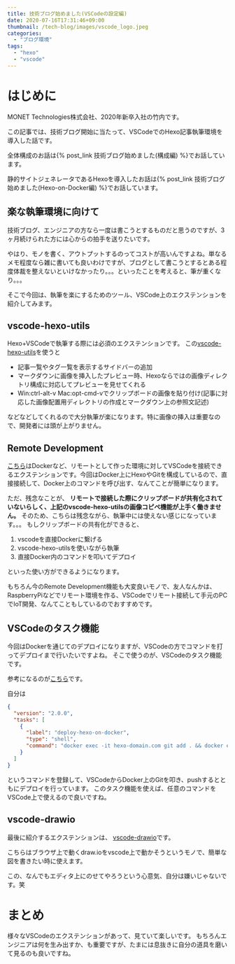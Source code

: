 ```yaml
---
title: 技術ブログ始めました(VSCodeの設定編)
date: 2020-07-16T17:31:46+09:00
thumbnail: /tech-blog/images/vscode_logo.jpeg
categories:
  - "ブログ環境"
tags: 
  - "hexo"
  - "vscode"
---
```


# はじめに

MONET Technologies株式会社、2020年新卒入社の竹内です。

この記事では、技術ブログ開始に当たって、VSCodeでのHexo記事執筆環境を導入した話です。

全体構成のお話は{% post_link 技術ブログ始めました(構成編) %}でお話しています。

静的サイトジェネレータであるHexoを導入したお話は{% post_link 技術ブログ始めました(Hexo-on-Docker編) %}でお話しています。


## 楽な執筆環境に向けて

技術ブログ、エンジニアの方なら一度は書こうとするものだと思うのですが、3ヶ月続けられた方には心からの拍手を送りたいです。

やはり、モノを書く、アウトプットするのってコストが高いんですよね。単なるメモ程度なら雑に書いても良いわけですが、ブログとして書こうとするとある程度体裁を整えないといけなかったり。。。といったことを考えると、筆が重くなり。。。

そこで今回は、執筆を楽にするためのツール、VSCode上のエクステンションを紹介してみます。

## vscode-hexo-utils

Hexo+VSCodeで執筆する際には必須のエクステンションです。
この[vscode-hexo-utils](https://marketplace.visualstudio.com/items?itemName=fantasy.vscode-hexo-utils)を使うと

- 記事一覧やタグ一覧を表示するサイドバーの追加
- マークダウンに画像を挿入したプレビュー時、Hexoならではの画像ディレクトリ構成に対応してプレビューを見せてくれる
- Win:ctrl-alt-v Mac:opt-cmd-vでクリップボードの画像を貼り付け(記事に対応した画像配置用ディレクトリの作成とマークダウン上の参照文記述)

などなどしてくれるので大分執筆が楽になります。特に画像の挿入は重要なので、開発者には頭が上がりません。

## Remote Development

[こちら](https://code.visualstudio.com/docs/remote/remote-overview)はDockerなど、リモートとして作った環境に対してVSCodeを接続できるエクステンションです。今回はDocker上にHexoやGitを構成しているので、直接接続して、Docker上のコマンドを呼び出す、なんてことが簡単になります。

ただ、残念なことが、 **リモートで接続した際にクリップボードが共有化されていないらしく、上記のvscode-hexo-utilsの画像コピペ機能が上手く働きません。**
そのため、こちらは残念ながら、執筆中には使えない感じになっています。。。
もしクリップボードの共有化ができると、

1. vscodeを直接Dockerに繋げる
2. vscode-hexo-utilsを使いながら執筆
3. 直接Docker内のコマンドを叩いてデプロイ

といった使い方ができるようになります。

もちろん今のRemote Development機能も大変良いモノで、友人なんかは、RaspberryPiなどでリモート環境を作る、VSCodeでリモート接続して手元のPCでIoT開発、なんてこともしているのでおすすめです。

## VSCodeのタスク機能

今回はDockerを通じてのデプロイになりますが、VSCodeの方でコマンドを打ってデプロイまで行いたいですよね。
そこで使うのが、VSCodeのタスク機能です。

参考になるのが[こちら](https://fereria.github.io/reincarnation_tech/98_Other/VSCode/vscode_create_task/)です。

自分は
```json
{
  "version": "2.0.0",
  "tasks": [
    {
      "label": "deploy-hexo-on-docker",
      "type": "shell",
      "command": "docker exec -it hexo-domain.com git add . && docker exec -it hexo-domain.com git commit -m 'update ${fileBasenameNoExtension}' && docker exec -it hexo-domain.com git push"
    }
  ]
}
```

というコマンドを登録して、VSCodeからDocker上のGitを叩き、pushするとともにデプロイを行っています。
このタスク機能を使えば、任意のコマンドをVSCode上で使えるので良いですね。

## vscode-drawio

最後に紹介するエクステンションは、
[vscode-drawio](https://marketplace.visualstudio.com/items?itemName=hediet.vscode-drawio)です。

こちらはブラウザ上で動くdraw.ioをvscode上で動かそうというモノで、簡単な図を書きたい時に使えます。

この、なんでもエディタ上にのせてやろうという心意気、自分は嫌いじゃないです。笑

# まとめ

様々なVSCodeのエクステンションがあって、見ていて楽しいです。
もちろんエンジニアは何を生み出すか、も重要ですが、たまには息抜きに自分の道具を磨いて見るのも良いですね。
